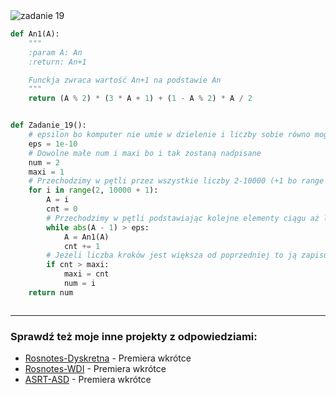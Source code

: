 <picture>
  <source srcset="../../srt/zbior_zadan/19.png" media="(prefers-color-scheme: light)">
  <source srcset="../../srt/zbior_zadan/black_19.png" media="(prefers-color-scheme: dark)">
  <img src="../../srt/zbior_zadan/black_19.png" alt="zadanie 19">
</picture>

```python
def An1(A):
    """
    :param A: An
    :return: An+1

    Funckja zwraca wartość An+1 na podstawie An
    """
    return (A % 2) * (3 * A + 1) + (1 - A % 2) * A / 2


def Zadanie_19():
    # epsilon bo komputer nie umie w dzielenie i liczby sobie równo mogą sie rożnić na jakieś liczbie po przecinku
    eps = 1e-10
    # Dowolne małe num i maxi bo i tak zostaną nadpisane
    num = 2
    maxi = 1
    # Przechodzimy w pętli przez wszystkie liczby 2-10000 (+1 bo range nie wlicza ostatniej liczby)
    for i in range(2, 10000 + 1):
        A = i
        cnt = 0
        # Przechodzimy w pętli podstawiając kolejne elementy ciągu aż liczby bedą równe czyli aż różnica między nimi będzie mniejsza niż epsilon
        while abs(A - 1) > eps:
            A = An1(A)
            cnt += 1
        # Jeżeli liczba kroków jest większa od poprzedniej to ją zapisujemy i zapisujemy dla jakiej liczby to było
        if cnt > maxi:
            maxi = cnt
            num = i
    return num



```

---
### Sprawdź też moje inne projekty z odpowiedziami:
- [Rosnotes-Dyskretna](https://github.com/kamilGie/Rosnotes-Dyskretna) - Premiera wkrótce
- [Rosnotes-WDI](https://github.com/kamilGie/Rosnotes-WDI) - Premiera wkrótce
- [ASRT-ASD](https://github.com/kamilGie/Rosnotes-Dyskretna) - Premiera wkrótce
